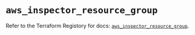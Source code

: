 # `aws_inspector_resource_group`

Refer to the Terraform Registory for docs: [`aws_inspector_resource_group`](https://registry.terraform.io/providers/hashicorp/aws/3.76.1/docs/resources/inspector_resource_group).
